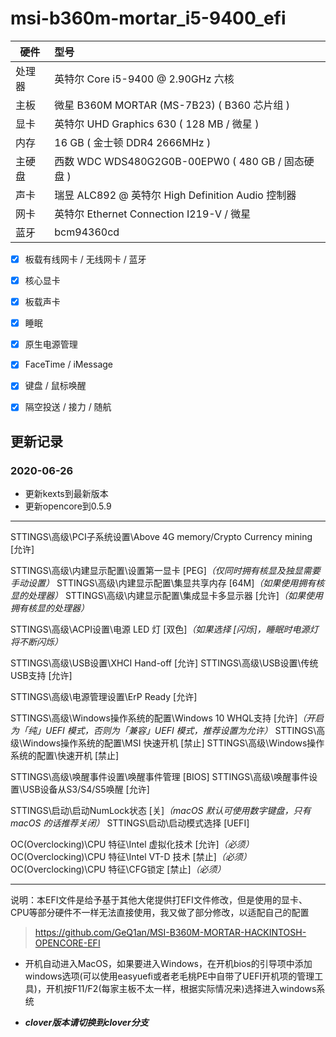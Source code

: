 # **msi-b360m-mortar_i5-9400_efi**

硬件|型号
--|:---
处理器|英特尔 Core i5-9400 @ 2.90GHz 六核
主板|微星 B360M MORTAR (MS-7B23) ( B360 芯片组 )
显卡|英特尔 UHD Graphics 630 ( 128 MB / 微星 )
内存|16 GB ( 金士顿 DDR4 2666MHz )
主硬盘|西数 WDC WDS480G2G0B-00EPW0 ( 480 GB / 固态硬盘 )
声卡|瑞昱 ALC892 @ 英特尔 High Definition Audio 控制器
网卡|英特尔 Ethernet Connection  I219-V / 微星
蓝牙|bcm94360cd

- [x] 板载有线网卡 / 无线网卡 / 蓝牙

- [x] 核心显卡

- [x] 板载声卡

- [x] 睡眠

- [x] 原生电源管理

- [x] FaceTime / iMessage

- [x] 键盘 / 鼠标唤醒

- [x] 隔空投送 / 接力 / 随航

## 更新记录

### 2020-06-26

* 更新kexts到最新版本
* 更新opencore到0.5.9

---
STTINGS\高级\PCI子系统设置\Above 4G memory/Crypto Currency mining [允许]

STTINGS\高级\内建显示配置\设置第一显卡 [PEG]*（仅同时拥有核显及独显需要手动设置）*
STTINGS\高级\内建显示配置\集显共享内存 [64M]*（如果使用拥有核显的处理器）*
STTINGS\高级\内建显示配置\集成显卡多显示器 [允许]*（如果使用拥有核显的处理器）*

STTINGS\高级\ACPI设置\电源 LED 灯 [双色]*（如果选择 [闪烁]，睡眠时电源灯将不断闪烁）*

STTINGS\高级\USB设置\XHCI Hand-off [允许]
STTINGS\高级\USB设置\传统USB支持 [允许]

STTINGS\高级\电源管理设置\ErP Ready [允许]

STTINGS\高级\Windows操作系统的配置\Windows 10 WHQL支持 [允许]*（开启为「纯」UEFI 模式，否则为「兼容」UEFI 模式，推荐设置为允许）*
STTINGS\高级\Windows操作系统的配置\MSI 快速开机 [禁止]
STTINGS\高级\Windows操作系统的配置\快速开机 [禁止]

STTINGS\高级\唤醒事件设置\唤醒事件管理 [BIOS]
STTINGS\高级\唤醒事件设置\USB设备从S3/S4/S5唤醒 [允许]

STTINGS\启动\启动NumLock状态 [关]*（macOS 默认可使用数字键盘，只有 macOS 的话推荐关闭）*
STTINGS\启动\启动模式选择 [UEFI]

OC(Overclocking)\CPU 特征\Intel 虚拟化技术 [允许]*（必须）*
OC(Overclocking)\CPU 特征\Intel VT-D 技术 [禁止]*（必须）*
OC(Overclocking)\CPU 特征\CFG锁定 [禁止]*（必须）*

---

说明：本EFI文件是给予基于其他大佬提供打EFI文件修改，但是使用的显卡、CPU等部分硬件不一样无法直接使用，我又做了部分修改，以适配自己的配置

>https://github.com/GeQ1an/MSI-B360M-MORTAR-HACKINTOSH-OPENCORE-EFI

- 开机自动进入MacOS，如果要进入Windows，在开机bios的引导项中添加windows选项(可以使用easyuefi或者老毛桃PE中自带了UEFI开机项的管理工具)，开机按F11/F2(每家主板不太一样，根据实际情况来)选择进入windows系统

- ***clover版本请切换到clover分支***